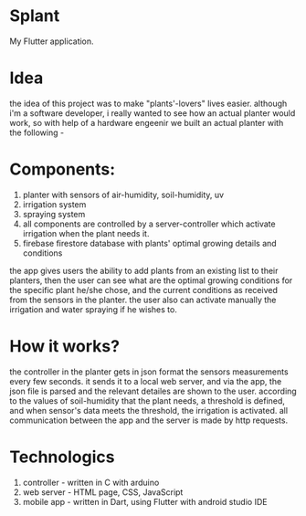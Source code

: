 # Splant
My Flutter application.

# Idea
the idea of this project was to make "plants'-lovers" lives easier.
although i'm a software developer, i really wanted to see how an actual planter would work, so with help of a hardware engeenir we built an actual planter with the following -
# Components:
1. planter with sensors of air-humidity, soil-humidity, uv
2. irrigation system
3. spraying system
4. all components are controlled by a server-controller which activate irrigation when the plant needs it. 
5. firebase firestore database with plants' optimal growing details and conditions

the app gives users the ability to add plants from an existing list to their planters,
then the user can see what are the optimal growing conditions for the specific plant he/she chose, and the current conditions as received from the sensors in the planter.
the user also can activate manually the irrigation and water spraying if he wishes to. 

# How it works?
the controller in the planter gets in json format the sensors measurements every few seconds.
it sends it to a local web server, and via the app, the json file is parsed and the relevant detailes are shown to the user. 
according to the values of soil-humidity that the plant needs, a threshold is defined, and when sensor's data meets the threshold, the irrigation is activated.
all communication between the app and the server is made by http requests.

# Technologics
1. controller - written in C with arduino
2. web server - HTML page, CSS, JavaScript
3. mobile app - written in Dart, using Flutter with android studio IDE



